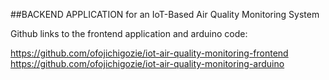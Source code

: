##BACKEND APPLICATION for an IoT-Based Air Quality Monitoring System


Github links to the frontend application and arduino code:

https://github.com/ofojichigozie/iot-air-quality-monitoring-frontend<br>
https://github.com/ofojichigozie/iot-air-quality-monitoring-arduino